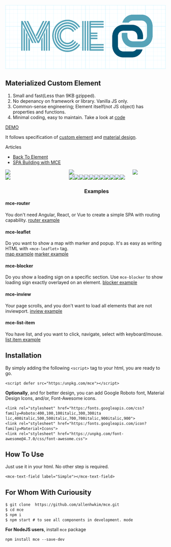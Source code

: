 <a href="https://mymce.github.io" target="_blank"><img src="logo.png" alt="MCE" height="200"></a>
## Materialized Custom Element 

1. Small and fast(Less than 9KB gzipped).
2. No depenancy on framework or library. Vanilla JS only.
3. Common-sense engineering; Element itself(not JS object) has properties and functions.
4. Minimal coding, easy to maintain. Take a look at [code](https://github.com/allenhwkim/mce/blob/master/src/app-bar/app-bar.js)

[DEMO](https://rawgit.com/allenhwkim/mce/master/dist/)

It follows specification of
[custom element](https:/developer.mozilla.org/en-US/docs/Web/Web_Components/Custom_Elements)
and [material design](https:/material.io/guidelines/components/).

Articles
  * [Back To Element](https://medium.com/allenhwkim/back-to-element-c4aecf3c6b64)
  * [SPA Building with MCE](https://medium.com/allenhwkim/simple-spa-building-with-mce-f507e5f0236)

<img width="200" align="left" src="https://user-images.githubusercontent.com/1437734/34587997-b9bf1a96-f178-11e7-9e4e-5c813b1f7a24.png">
<img width="200" align="left" src="https://user-images.githubusercontent.com/1437734/34582267-58f40968-f161-11e7-8acc-c2a1406b1be2.png">
<img width="100" align="left" src="https://user-images.githubusercontent.com/1437734/34582650-a3336950-f162-11e7-9b48-874846a06458.png">
<img width="200" align="left" src="https://user-images.githubusercontent.com/1437734/34583532-21458bfe-f166-11e7-8291-0d0589dcb350.png">
<img height="40" align="left" src="https://user-images.githubusercontent.com/1437734/34582332-7fe489f8-f161-11e7-993f-c77a24b5f582.png">
<img height="40" align="left" src="https://user-images.githubusercontent.com/1437734/34582458-dcc71ae6-f161-11e7-8652-4897594a697b.png">
<img height="80" align="left" src="https://user-images.githubusercontent.com/1437734/34582487-f5c0e7e8-f161-11e7-8d3c-e3cbfecbb32d.png">
<img height="40" align="left" src="https://user-images.githubusercontent.com/1437734/34582497-04234a60-f162-11e7-8cb7-ca913c2fe416.png">
<img height="40" align="left" src="https://user-images.githubusercontent.com/1437734/34582519-17eb0812-f162-11e7-9f6f-9cce2de537ba.png">
<img height="40" align="left" src="https://user-images.githubusercontent.com/1437734/34582538-27e1e146-f162-11e7-8369-8c1eb0385de6.png">
<img height="40" align="left" src="https://user-images.githubusercontent.com/1437734/34582544-2ec5047mce-f162-11e7-9a6e-ac5032f009fc.png">
<img height="40" align="left" src="https://user-images.githubusercontent.com/1437734/34582547-353efc34-f162-11e7-98de-354f16092579.png">
<img height="40" align="left" src="https://user-images.githubusercontent.com/1437734/34582617-88a795d4-f162-11e7-944c-5ddc0913e0e4.png">
<img height="40" align="left" src="https://user-images.githubusercontent.com/1437734/34582452-d4dce9e6-f161-11e7-9130-70fe11636137.png">
<img height="40" align="" src="https://user-images.githubusercontent.com/1437734/34582297-6c07a668-f161-11e7-963f-7bd0eeb6cb89.png">

### Examples
#### mce-router
  You don't need Angular, React, or Vue to create a simple SPA with routing capability.
  [router example](https://mymce.github.io/mce-router.html)
   
#### mce-leaflet
  Do you want to show a map with marker and popup. 
  It's as easy as writing HTML with `<mce-leaflet>` tag.  
  [map example](https://mymce.github.io/mce-leaflet.html)
  [marker example](https://mymce.github.io/mce-marker.html)
    
#### mce-blocker
  Do you show a loading sign on a specific section. Use `mce-blocker` to show loading sign exactly overlayed on an element.
  [blocker example](https://mymce.github.io/mce-blocker.html) 

#### mce-inview
  Your page scrolls, and you don't want to load all elements that are not inviewport.
  [inview example](https://rawgit.com/allenhwkim/mce/master/dist/#inview)
   
#### mce-list-item
  You have list, and you want to click, navigate, select with keyboard/mouse.
  [list item example](https://rawgit.com/allenhwkim/mce/master/dist/#list-item)

## Installation
  
By simply adding the following `<script>` tag to your html, you are ready to go.

    <script defer src="https:/unpkg.com/mce"></script>

**Optionally**, and for better design, you can add Google Roboto font, Material Design Icons, and/or, Font-Awesome icons.

    <link rel="stylesheet" href="https:/fonts.googleapis.com/css?family=Roboto:400,100,100italic,300,300ita‌​lic,400italic,500,500italic,700,700italic,900italic,900">
    <link rel="stylesheet" href="https:/fonts.googleapis.com/icon?family=Material+Icons">
    <link rel="stylesheet" href="https://unpkg.com/font-awesome@4.7.0/css/font-awesome.css">
    
## How To Use

Just use it in your html. No other step is required.

    <mce-text-field label="Simple"></mce-text-field>

## For Whom With Curiousity

    $ git clone  https://github.com/allenhwkim/mce.git
    $ cd mce
    $ npm i
    $ npm start # to see all components in development. mode

**For NodeJS users**, install `mce` package 

    npm install mce --save-dev
